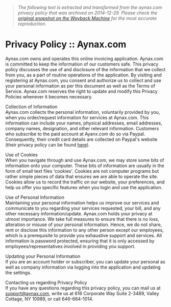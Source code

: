 > *The following text is extracted and transformed from the aynax.com privacy policy that was archived on 2014-12-29. Please check the [original snapshot on the Wayback Machine](https://web.archive.org/web/20141229063017id_/http%3A//www.aynax.com/privacy.php) for the most accurate reproduction.*

# Privacy Policy :: Aynax.com

Aynax.com owns and operates this online invoicing application. Aynax.com is committed to keep the information of our customers safe. This privacy policy discusses the use of and disclosure of the information that we collect from you, as a part of routine operations of the application. By visiting and registering at Aynax.com, you consent and authorize us to collect and use your personal information as per this document as well as the Terms of Service. Aynax.com reserves the right to update and modify this Privacy Policies whenever it becomes necessary. 

Collection of Information    
Aynax.com collects the personal information, voluntarily provided by you, when you order/request information for services at Aynax.com. This information can include your names, physical addresses, email addresses, company names, designation, and other relevant information. Customers who subscribe to the paid account at Ayanx.com do so via Paypal. Consequently, their credit card details are collected on Paypal's website (their privacy policy can be found [here](https://www.paypal.com/us/cgi-bin/webscr?cmd=p/gen/ua/policy_privacy-outside)). 

Use of Cookies    
When you navigate through and use Aynax.com, we may store some bits of information onto your computer. These bits of information are usually in the form of small text files 'cookies'. Cookies are not computer programs but rather simple pieces of data that ensures we are able to operate the site. Cookies allow us to record the traffic on our website, your preferences, and help us offer you specific features when you login and use the application. 

Use of Personal Information    
Maintaining your personal information helps us improve our services and communicate to you regarding your services requested, your bill, and any other necessary information/update. Aynax.com holds your privacy at utmost importance. We take full measures to ensure that there is no loss, alteration or misuse of your personal information. Hence, we do not share, rent or disclose this information to any other person except our employees, which is a prerequisite to provide you exhaustive support and services. All information is password protected, ensuring that it is only accessed by employees/representatives involved in providing you support. 

Updating your Personal Information    
If you are an account holder or subscriber, you can update your personal as well as company information via logging into the application and updating the settings. 

Contacting us regarding Privacy Policy    
If you have any questions regarding this privacy policy, you can mail us at support@aynax.com, write us at 616 Corporate Way Suite 2-3489, Valley Cottage, NY 10989, or call 646-664-1014. 
